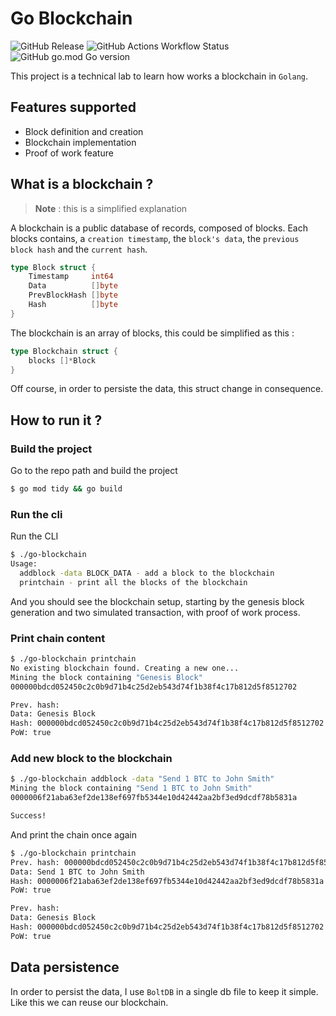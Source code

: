 # Go Blockchain

![GitHub Release](https://img.shields.io/github/v/release/oliv3340/go-blockchain)
![GitHub Actions Workflow Status](https://img.shields.io/github/actions/workflow/status/oliv3340/go-blockchain/go-ci.yml)
![GitHub go.mod Go version](https://img.shields.io/github/go-mod/go-version/oliv3340/go-blockchain)

This project is a technical lab to learn how works a blockchain in `Golang`.

## Features supported

- Block definition and creation
- Blockchain implementation
- Proof of work feature

## What is a blockchain ?

> **Note** : this is a simplified explanation

A blockchain is a public database of records, composed of blocks. Each blocks contains, a `creation timestamp`, the `block's data`, the `previous block hash` and the `current hash`.

```Go
type Block struct {
	Timestamp     int64
	Data          []byte
	PrevBlockHash []byte
	Hash          []byte
}
```

The blockchain is an array of blocks, this could be simplified as this :

```Go
type Blockchain struct {
	blocks []*Block
}
```

Off course, in order to persiste the data, this struct change in consequence.

## How to run it ?

### Build the project

Go to the repo path and build the project

```bash
$ go mod tidy && go build
```

### Run the cli

Run the CLI

```bash
$ ./go-blockchain
Usage:
  addblock -data BLOCK_DATA - add a block to the blockchain
  printchain - print all the blocks of the blockchain
```

And you should see the blockchain setup, starting by the genesis block generation and two simulated transaction, with proof of work process.

### Print chain content

```bash
$ ./go-blockchain printchain
No existing blockchain found. Creating a new one...
Mining the block containing "Genesis Block"
000000bdcd052450c2c0b9d71b4c25d2eb543d74f1b38f4c17b812d5f8512702

Prev. hash: 
Data: Genesis Block
Hash: 000000bdcd052450c2c0b9d71b4c25d2eb543d74f1b38f4c17b812d5f8512702
PoW: true
```

### Add new block to the blockchain

```bash
$ ./go-blockchain addblock -data "Send 1 BTC to John Smith"
Mining the block containing "Send 1 BTC to John Smith"
0000006f21aba63ef2de138ef697fb5344e10d42442aa2bf3ed9dcdf78b5831a

Success!
```

And print the chain once again

```bash
$ ./go-blockchain printchain
Prev. hash: 000000bdcd052450c2c0b9d71b4c25d2eb543d74f1b38f4c17b812d5f8512702
Data: Send 1 BTC to John Smith
Hash: 0000006f21aba63ef2de138ef697fb5344e10d42442aa2bf3ed9dcdf78b5831a
PoW: true

Prev. hash: 
Data: Genesis Block
Hash: 000000bdcd052450c2c0b9d71b4c25d2eb543d74f1b38f4c17b812d5f8512702
PoW: true
```

## Data persistence

In order to persist the data, I use `BoltDB` in a single db file to keep it simple. Like this we can reuse our blockchain.
